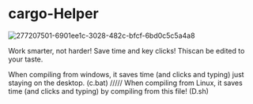 # cargo-Helper

![277207501-6901ee1c-3028-482c-bfcf-6bd0c5c5a4a8](https://github.com/ChessLogical/CargoHelper/assets/169053333/1d952b76-7d16-4369-8fd8-6a5a4c37b3c2)


Work smarter, not harder! Save time and key clicks! Thiscan be edited to your taste. 

When compiling from windows, it saves time (and clicks and typing) just staying on the desktop. (c.bat)
/////
When compiling from Linux, it saves time (and clicks and typing) by compiling from this file!  (D.sh)

